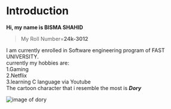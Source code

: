 # Introduction
**Hi, my name is BISMA SHAHID**
> My Roll Number=**24k-3012** </br> 

I am currently enrolled in Software engineering program of FAST UNIVERSITY. \
currently my hobbies are: \
1.Gaming \
2.Netflix \
3.learning C language via Youtube \
The cartoon character that i resemble the most is ***Dory***

![image of dory](https://avatars.githubusercontent.com/u/179468002?v=4)
